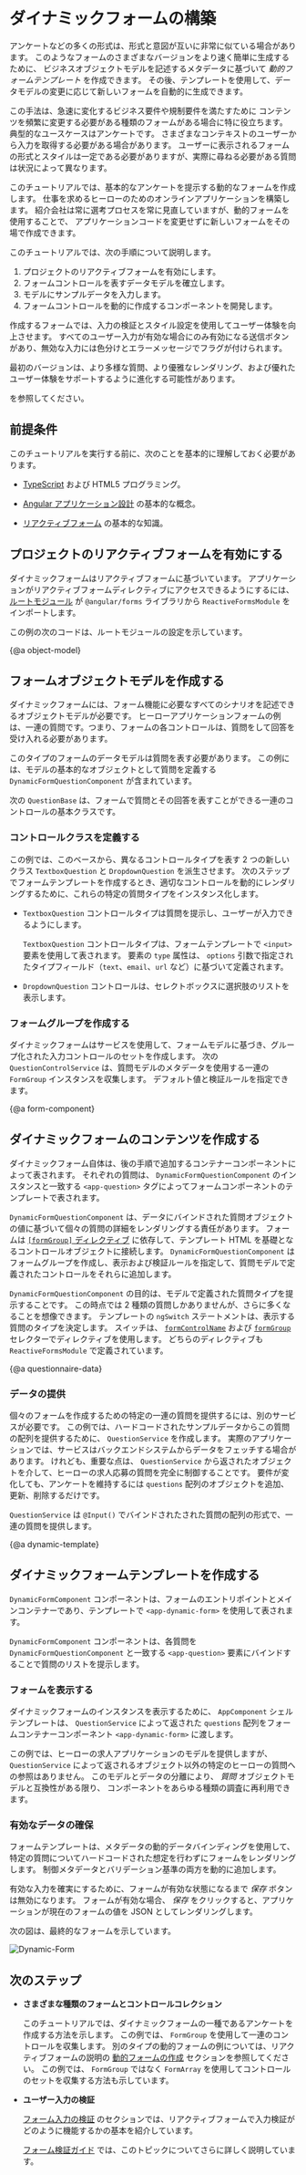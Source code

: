 # ダイナミックフォームの構築

アンケートなどの多くの形式は、形式と意図が互いに非常に似ている場合があります。
このようなフォームのさまざまなバージョンをより速く簡単に生成するために、
ビジネスオブジェクトモデルを記述するメタデータに基づいて *動的フォームテンプレート* を作成できます。
その後、テンプレートを使用して、データモデルの変更に応じて新しいフォームを自動的に生成できます。

この手法は、急速に変化するビジネス要件や規制要件を満たすために
コンテンツを頻繁に変更する必要がある種類のフォームがある場合に特に役立ちます。
典型的なユースケースはアンケートです。 さまざまなコンテキストのユーザーから入力を取得する必要がある場合があります。
ユーザーに表示されるフォームの形式とスタイルは一定である必要がありますが、実際に尋ねる必要がある質問は状況によって異なります。

このチュートリアルでは、基本的なアンケートを提示する動的なフォームを作成します。
仕事を求めるヒーローのためのオンラインアプリケーションを構築します。
紹介会社は常に選考プロセスを常に見直していますが、動的フォームを使用することで、
アプリケーションコードを変更せずに新しいフォームをその場で作成できます。

このチュートリアルでは、次の手順について説明します。

1. プロジェクトのリアクティブフォームを有効にします。
2. フォームコントロールを表すデータモデルを確立します。
3. モデルにサンプルデータを入力します。
4. フォームコントロールを動的に作成するコンポーネントを開発します。

作成するフォームでは、入力の検証とスタイル設定を使用してユーザー体験を向上させます。
すべてのユーザー入力が有効な場合にのみ有効になる送信ボタンがあり、無効な入力には色分けとエラーメッセージでフラグが付けられます。

最初のバージョンは、より多様な質問、より優雅なレンダリング、および優れたユーザー体験をサポートするように進化する可能性があります。

<div class="alert is-helpful">

<live-example name="dynamic-form"></live-example> を参照してください。

</div>

## 前提条件

このチュートリアルを実行する前に、次のことを基本的に理解しておく必要があります。

* [TypeScript](https://www.typescriptlang.org/ "The TypeScript language") および HTML5 プログラミング。

* [Angular アプリケーション設計](guide/architecture "Introduction to Angular app-design concepts") の基本的な概念。

* [リアクティブフォーム](guide/reactive-forms "Reactive forms guide") の基本的な知識。

## プロジェクトのリアクティブフォームを有効にする

ダイナミックフォームはリアクティブフォームに基づいています。 アプリケーションがリアクティブフォームディレクティブにアクセスできるようにするには、 [ルートモジュール](guide/bootstrapping "Learn about bootstrapping an app from the root module.") が `@angular/forms` ライブラリから `ReactiveFormsModule` をインポートします。

この例の次のコードは、ルートモジュールの設定を示しています。

<code-tabs>

  <code-pane header="app.module.ts" path="dynamic-form/src/app/app.module.ts">

  </code-pane>

  <code-pane header="main.ts" path="dynamic-form/src/main.ts">

  </code-pane>

</code-tabs>

{@a object-model}

## フォームオブジェクトモデルを作成する

ダイナミックフォームには、フォーム機能に必要なすべてのシナリオを記述できるオブジェクトモデルが必要です。
ヒーローアプリケーションフォームの例は、一連の質問です。つまり、フォームの各コントロールは、質問をして回答を受け入れる必要があります。

このタイプのフォームのデータモデルは質問を表す必要があります。
この例には、モデルの基本的なオブジェクトとして質問を定義する `DynamicFormQuestionComponent` が含まれています。

次の `QuestionBase` は、フォームで質問とその回答を表すことができる一連のコントロールの基本クラスです。

<code-example path="dynamic-form/src/app/question-base.ts" header="src/app/question-base.ts">

</code-example>

### コントロールクラスを定義する

この例では、このベースから、異なるコントロールタイプを表す
2 つの新しいクラス `TextboxQuestion` と `DropdownQuestion` を派生させます。
次のステップでフォームテンプレートを作成するとき、適切なコントロールを動的にレンダリングするために、これらの特定の質問タイプをインスタンス化します。

* `TextboxQuestion` コントロールタイプは質問を提示し、ユーザーが入力できるようにします。

   <code-example path="dynamic-form/src/app/question-textbox.ts" header="src/app/question-textbox.ts"></code-example>

   `TextboxQuestion` コントロールタイプは、フォームテンプレートで `<input>` 要素を使用して表されます。
   要素の `type` 属性は、 `options` 引数で指定されたタイプフィールド（`text`、`email`、`url` など）に基づいて定義されます。

* `DropdownQuestion` コントロールは、セレクトボックスに選択肢のリストを表示します。

   <code-example path="dynamic-form/src/app/question-dropdown.ts" header="src/app/question-dropdown.ts"></code-example>

### フォームグループを作成する

ダイナミックフォームはサービスを使用して、フォームモデルに基づき、グループ化された入力コントロールのセットを作成します。
次の `QuestionControlService` は、質問モデルのメタデータを使用する一連の `FormGroup` インスタンスを収集します。 デフォルト値と検証ルールを指定できます。

<code-example path="dynamic-form/src/app/question-control.service.ts" header="src/app/question-control.service.ts"></code-example>

{@a form-component}

## ダイナミックフォームのコンテンツを作成する

ダイナミックフォーム自体は、後の手順で追加するコンテナーコンポーネントによって表されます。
それぞれの質問は、 `DynamicFormQuestionComponent` のインスタンスと一致する `<app-question>` タグによってフォームコンポーネントのテンプレートで表されます。

`DynamicFormQuestionComponent` は、データにバインドされた質問オブジェクトの値に基づいて個々の質問の詳細をレンダリングする責任があります。
フォームは [`[formGroup]` ディレクティブ](api/forms/FormGroupDirective "API reference") に依存して、テンプレート HTML を基礎となるコントロールオブジェクトに接続します。
`DynamicFormQuestionComponent` はフォームグループを作成し、表示および検証ルールを指定して、質問モデルで定義されたコントロールをそれらに追加します。

<code-tabs>

  <code-pane header="dynamic-form-question.component.html" path="dynamic-form/src/app/dynamic-form-question.component.html">

  </code-pane>

  <code-pane header="dynamic-form-question.component.ts" path="dynamic-form/src/app/dynamic-form-question.component.ts">

  </code-pane>

</code-tabs>

`DynamicFormQuestionComponent` の目的は、モデルで定義された質問タイプを提示することです。
この時点では 2 種類の質問しかありませんが、さらに多くなることを想像できます。
テンプレートの `ngSwitch` ステートメントは、表示する質問のタイプを決定します。
スイッチは、 [`formControlName`](api/forms/FormControlName "FormControlName directive API reference") および [`formGroup`](api/forms/FormGroupDirective "FormGroupDirective API reference") セレクターでディレクティブを使用します。 どちらのディレクティブも `ReactiveFormsModule` で定義されています。

{@a questionnaire-data}

### データの提供

個々のフォームを作成するための特定の一連の質問を提供するには、別のサービスが必要です。
この例では、ハードコードされたサンプルデータからこの質問の配列を提供するために、 `QuestionService` を作成します。
実際のアプリケーションでは、サービスはバックエンドシステムからデータをフェッチする場合があります。
けれども、重要な点は、 `QuestionService` から返されたオブジェクトを介して、ヒーローの求人応募の質問を完全に制御することです。
要件が変化しても、アンケートを維持するには `questions` 配列のオブジェクトを追加、更新、削除するだけです。


`QuestionService` は `@Input()` でバインドされたされた質問の配列の形式で、一連の質問を提供します。

<code-example path="dynamic-form/src/app/question.service.ts" header="src/app/question.service.ts">

</code-example>


{@a dynamic-template}

## ダイナミックフォームテンプレートを作成する

`DynamicFormComponent` コンポーネントは、フォームのエントリポイントとメインコンテナーであり、テンプレートで `<app-dynamic-form>` を使用して表されます。

`DynamicFormComponent` コンポーネントは、各質問を `DynamicFormQuestionComponent` と一致する `<app-question>` 要素にバインドすることで質問のリストを提示します。

<code-tabs>

  <code-pane header="dynamic-form.component.html" path="dynamic-form/src/app/dynamic-form.component.html">

  </code-pane>

  <code-pane header="dynamic-form.component.ts" path="dynamic-form/src/app/dynamic-form.component.ts">

  </code-pane>

</code-tabs>

### フォームを表示する

ダイナミックフォームのインスタンスを表示するために、 `AppComponent` シェルテンプレートは、 `QuestionService` によって返された `questions` 配列をフォームコンテナーコンポーネント `<app-dynamic-form>` に渡します。

<code-example path="dynamic-form/src/app/app.component.ts" header="app.component.ts">

</code-example>

この例では、ヒーローの求人アプリケーションのモデルを提供しますが、
`QuestionService` によって返されるオブジェクト以外の特定のヒーローの質問への参照はありません。
このモデルとデータの分離により、 *質問* オブジェクトモデルと互換性がある限り、
コンポーネントをあらゆる種類の調査に再利用できます。

### 有効なデータの確保

フォームテンプレートは、メタデータの動的データバインディングを使用して、
特定の質問についてハードコードされた想定を行わずにフォームをレンダリングします。
制御メタデータとバリデーション基準の両方を動的に追加します。

有効な入力を確実にするために、フォームが有効な状態になるまで *保存* ボタンは無効になります。
フォームが有効な場合、 *保存* をクリックすると、アプリケーションが現在のフォームの値を JSON としてレンダリングします。

次の図は、最終的なフォームを示しています。

<div class="lightbox">
  <img src="generated/images/guide/dynamic-form/dynamic-form.png" alt="Dynamic-Form">
</div>

## 次のステップ

* **さまざまな種類のフォームとコントロールコレクション**

   このチュートリアルでは、ダイナミックフォームの一種であるアンケートを作成する方法を示します。
   この例では、 `FormGroup` を使用して一連のコントロールを収集します。
   別のタイプの動的フォームの例については、リアクティブフォームの説明の [動的フォームの作成](guide/reactive-forms#creating-dynamic-forms "Create dynamic forms with arrays") セクションを参照してください。
   この例では、 `FormGroup` ではなく `FormArray` を使用してコントロールのセットを収集する方法も示しています。

* **ユーザー入力の検証**

   [フォーム入力の検証](guide/reactive-forms#validating-form-input "Basic input validation") のセクションでは、リアクティブフォームで入力検証がどのように機能するかの基本を紹介しています。

   [フォーム検証ガイド](guide/form-validation "Form validation guide") では、このトピックについてさらに詳しく説明しています。
